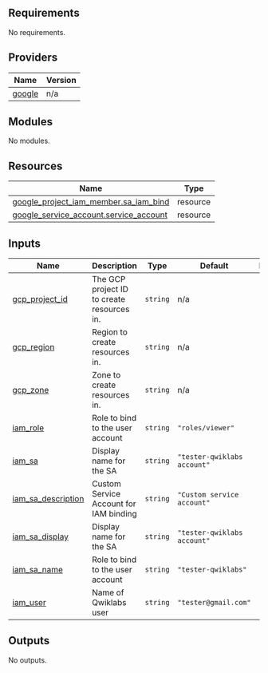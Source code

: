 ## Requirements

No requirements.

## Providers

| Name | Version |
|------|---------|
| <a name="provider_google"></a> [google](#provider\_google) | n/a |

## Modules

No modules.

## Resources

| Name | Type |
|------|------|
| [google_project_iam_member.sa_iam_bind](https://registry.terraform.io/providers/hashicorp/google/latest/docs/resources/project_iam_member) | resource |
| [google_service_account.service_account](https://registry.terraform.io/providers/hashicorp/google/latest/docs/resources/service_account) | resource |

## Inputs

| Name | Description | Type | Default | Required |
|------|-------------|------|---------|:--------:|
| <a name="input_gcp_project_id"></a> [gcp\_project\_id](#input\_gcp\_project\_id) | The GCP project ID to create resources in. | `string` | n/a | yes |
| <a name="input_gcp_region"></a> [gcp\_region](#input\_gcp\_region) | Region to create resources in. | `string` | n/a | yes |
| <a name="input_gcp_zone"></a> [gcp\_zone](#input\_gcp\_zone) | Zone to create resources in. | `string` | n/a | yes |
| <a name="input_iam_role"></a> [iam\_role](#input\_iam\_role) | Role to bind to the user account | `string` | `"roles/viewer"` | no |
| <a name="input_iam_sa"></a> [iam\_sa](#input\_iam\_sa) | Display name for the SA | `string` | `"tester-qwiklabs account"` | no |
| <a name="input_iam_sa_description"></a> [iam\_sa\_description](#input\_iam\_sa\_description) | Custom Service Account for IAM binding | `string` | `"Custom service account"` | no |
| <a name="input_iam_sa_display"></a> [iam\_sa\_display](#input\_iam\_sa\_display) | Display name for the SA | `string` | `"tester-qwiklabs account"` | no |
| <a name="input_iam_sa_name"></a> [iam\_sa\_name](#input\_iam\_sa\_name) | Role to bind to the user account | `string` | `"tester-qwiklabs"` | no |
| <a name="input_iam_user"></a> [iam\_user](#input\_iam\_user) | Name of Qwiklabs user | `string` | `"tester@gmail.com"` | no |

## Outputs

No outputs.
